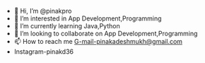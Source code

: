 - 👋 Hi, I’m @pinakpro
- 👀 I’m interested in App Development,Programming
- 🌱 I’m currently learning Java,Python
- 💞️ I’m looking to collaborate on App Development,Programming
- 📫 How to reach me G-mail-pinakadeshmukh@gmail.com
- Instagram-pinakd36

<!---
pinakpro/pinakpro is a ✨ special ✨ repository because its `README.md` (this file) appears on your GitHub profile.
You can click the Preview link to take a look at your changes.
--->
